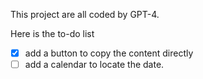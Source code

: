 This project are all coded by GPT-4. 

Here is the to-do list
- [x] add a button to copy the content directly
- [ ] add a calendar to locate the date.
